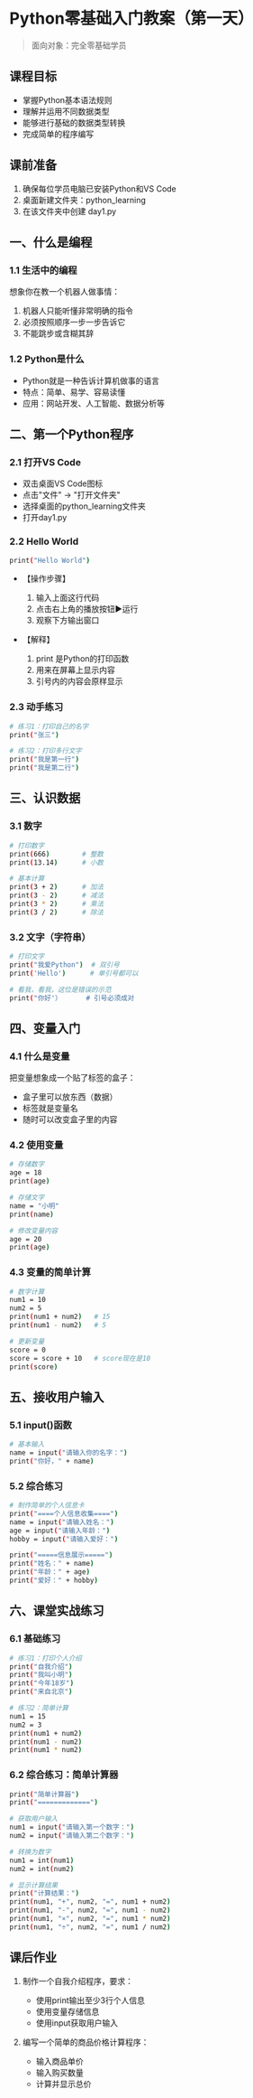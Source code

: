 # Python零基础入门教案（第一天）
> 面向对象：完全零基础学员

## 课程目标
* 掌握Python基本语法规则
* 理解并运用不同数据类型
* 能够进行基础的数据类型转换
* 完成简单的程序编写

## 课前准备
1. 确保每位学员电脑已安装Python和VS Code
2. 桌面新建文件夹：python_learning
3. 在该文件夹中创建 day1.py

## 一、什么是编程
### 1.1 生活中的编程
想象你在教一个机器人做事情：

1. 机器人只能听懂非常明确的指令
2. 必须按照顺序一步一步告诉它
3. 不能跳步或含糊其辞

### 1.2 Python是什么
* Python就是一种告诉计算机做事的语言
* 特点：简单、易学、容易读懂
* 应用：网站开发、人工智能、数据分析等

## 二、第一个Python程序
### 2.1 打开VS Code
* 双击桌面VS Code图标
* 点击"文件" -> "打开文件夹"
* 选择桌面的python_learning文件夹
* 打开day1.py

### 2.2 Hello World
```bash
print("Hello World")

```
* 【操作步骤】

    1. 输入上面这行代码
    2. 点击右上角的播放按钮▶运行
    3. 观察下方输出窗口
* 【解释】

    1. print 是Python的打印函数
    2. 用来在屏幕上显示内容
    3. 引号内的内容会原样显示

### 2.3 动手练习
```bash
# 练习1：打印自己的名字
print("张三")

# 练习2：打印多行文字
print("我是第一行")
print("我是第二行")

```


## 三、认识数据
### 3.1 数字
```bash
# 打印数字
print(666)        # 整数
print(13.14)      # 小数

# 基本计算
print(3 + 2)      # 加法
print(3 - 2)      # 减法
print(3 * 2)      # 乘法
print(3 / 2)      # 除法

```


### 3.2 文字（字符串）
```bash
# 打印文字
print("我爱Python")  # 双引号
print('Hello')      # 单引号都可以

# 看我，看我，这位是错误的示范
print("你好'）      # 引号必须成对

```

## 四、变量入门

### 4.1 什么是变量
把变量想象成一个贴了标签的盒子：
* 盒子里可以放东西（数据）
* 标签就是变量名
* 随时可以改变盒子里的内容


### 4.2 使用变量
```bash
# 存储数字
age = 18
print(age)

# 存储文字
name = "小明"
print(name)

# 修改变量内容
age = 20
print(age)

```

### 4.3 变量的简单计算
```bash
# 数字计算
num1 = 10
num2 = 5
print(num1 + num2)   # 15
print(num1 - num2)   # 5

# 更新变量
score = 0
score = score + 10   # score现在是10
print(score)

```

## 五、接收用户输入
### 5.1 input()函数
```bash
# 基本输入
name = input("请输入你的名字：")
print("你好，" + name)

```


### 5.2 综合练习
```bash
# 制作简单的个人信息卡
print("====个人信息收集====")
name = input("请输入姓名：")
age = input("请输入年龄：")
hobby = input("请输入爱好：")

print("=====信息展示=====")
print("姓名：" + name)
print("年龄：" + age)
print("爱好：" + hobby)

```

## 六、课堂实战练习
### 6.1 基础练习
```bash
# 练习1：打印个人介绍
print("自我介绍")
print("我叫小明")
print("今年18岁")
print("来自北京")

# 练习2：简单计算
num1 = 15
num2 = 3
print(num1 + num2)
print(num1 - num2)
print(num1 * num2)

```

### 6.2 综合练习：简单计算器
```bash
print("简单计算器")
print("=============")

# 获取用户输入
num1 = input("请输入第一个数字：")
num2 = input("请输入第二个数字：")

# 转换为数字
num1 = int(num1)
num2 = int(num2)

# 显示计算结果
print("计算结果：")
print(num1, "+", num2, "=", num1 + num2)
print(num1, "-", num2, "=", num1 - num2)
print(num1, "×", num2, "=", num1 * num2)
print(num1, "÷", num2, "=", num1 / num2)

```

## 课后作业

1. 制作一个自我介绍程序，要求：

    * 使用print输出至少3行个人信息
    * 使用变量存储信息
    * 使用input获取用户输入

2. 编写一个简单的商品价格计算程序：
    * 输入商品单价
    * 输入购买数量
    * 计算并显示总价